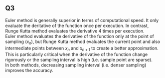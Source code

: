 ## Q3
Euler method is generally superior in terms of computational speed. It only evaluate the deritative of the function once per execution. In contrast, Runge Kutta method evaluates the derivative 4 times per execution.  
Euler method evaluates the derivative of the function only at the point of sampling ($x_n$), but Runge Kutta method evaluates the current point and also intermediate points between $x_n$ and $x_{n+1}$ to create a better approximation. This is particularly critical when the derivative of the function change rigorously or the sampling interval is high (i.e. sample point are sparse).  
In both methods, decreasing sampling interval (i.e. denser sampling) improves the accuracy.